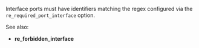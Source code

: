 Interface ports must have identifiers matching the regex configured via the
`re_required_port_interface` option.

See also:
- **re_forbidden_interface**
